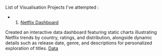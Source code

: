 
List of Visualisation Projects I've attempted :


- 1) [Netflix Dashboard](https://public.tableau.com/views/NetflixDashboard_17059659385330/Netflix?:language=en-US&:display_count=n&:origin=viz_share_link)

Created an interactive data dashboard featuring static charts illustrating Netflix trends by country, ratings, and distribution, alongside dynamic details such as release date, genre, and descriptions for personalized exploration of titles. 
[Data](https://www.kaggle.com/datasets/shivamb/netflix-shows)


